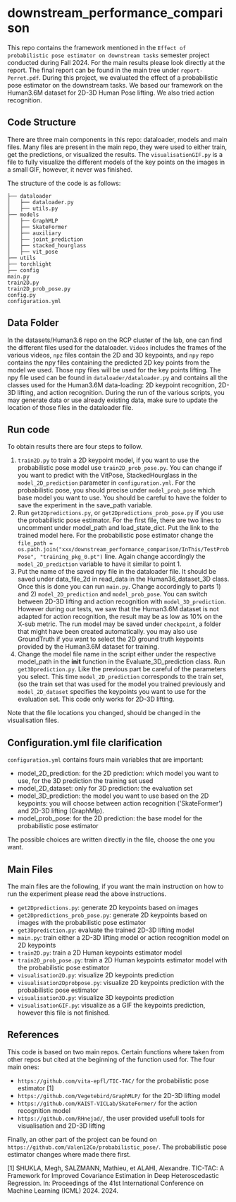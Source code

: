 # downstream_performance_comparison
This repo contains the framework mentioned in the `Effect of probabilistic pose estimator on downstream tasks` semester project conducted during Fall 2024. For the main results please look directly at the report. The final report can be found in the main tree under `report-Perret.pdf`.
During this project, we evaluated the effect of a probabilistic pose estimator on the downstream tasks. We based our framework on the Human3.6M dataset for 2D-3D Human Pose lifting. We also tried action recognition.

## Code Structure
There are three main components in this repo: dataloader, models and main files. Many files are present in the main repo, they were used to either train, get the predictions, or visualized the results. The `visualisationGIF.py` is a file to fully visualize the different models of the key points on the images in a small GIF, however, it never was finished.

The structure of the code is as follows:
```
├── dataloader
│   ├── dataloader.py
│   ├── utils.py
├── models
│   ├── GraphMLP
│   ├── SkateFormer
│   ├── auxiliary
│   ├── joint_prediction
│   ├── stacked_hourglass
│   ├── vit_pose
├── utils
├── torchlight
├── config
main.py
train2D.py
train2D_prob_pose.py
config.py
configuration.yml
```
## Data Folder
In the datasets/Human3.6 repo on the RCP cluster of the lab, one can find the different files used for the dataloader. `Videos` includes the frames of the various videos, `npz` files contain the 2D and 3D keypoints, and `npy` repo contains the npy files containing the predicted 2D key points from the model we used. Those npy files will be used for the key points lifting. The npy file used can be found in `dataloader/dataloader.py` and contains all the classes used for the Human3.6M data-loading: 2D keypoint recognition, 2D-3D lifting, and action recognition. During the run of the various scripts, you may generate data or use already existing data, make sure to update the location of those files in the dataloader file.
## Run code
To obtain results there are four steps to follow.
1) `train2D.py` to train a 2D keypoint model, if you want to use the probabilistic pose model use `train2D_prob_pose.py`. You can change if you want to predict with the VitPose, StackedHourglass in the `model_2D_prediction` parameter in `configuration.yml`. For the probabilistic pose, you should precise under `model_prob_pose` which base model you want to use. You should be careful to have the folder to save the experiment in the save_path variable.
2) Run `get2Dpredictions.py`, or `get2Dpredictions_prob_pose.py` if you use the probabilistic pose estimator. For the first file, there are two lines to uncomment under model_path and load_state_dict. Put the link to the trained model here. For the probabilistic pose estimator change the `file_path = os.path.join("xxx/downstream_performance_comparison/InThis/TestProbPose", "training_pkg_0.pt")` line. Again change accordingly the `model_2D_prediction` variable to have it similar to point 1.
3) Put the name of the saved npy file in the dataloader file. It should be saved under data_file_2d in read_data in the Human36_dataset_3D class. Once this is done you can run `main.py`. Change accordingly to parts 1) and 2) `model_2D_prediction` and `model_prob_pose`. You can switch between 2D-3D lifting and action recognition with `model_3D_prediction`. However during our tests, we saw that the Human3.6M dataset is not adapted for action recognition, the result may be as low as 10% on the X-sub metric. The run model may be saved under `checkpoint`, a folder that might have been created automatically. you may also use GroundTruth if you want to select the 2D ground truth keypoints provided by the Human3.6M dataset for training.
4) Change the model file name in the script either under the respective model_path in the __init__ function in the Evaluate_3D_prediction class. Run `get3Dprediction.py`. Like the previous part be careful of the parameters you select. This time `model_2D_prediction` corresponds to the train set, (so the train set that was used for the model you trained previously and `model_2D_dataset` specifies the keypoints you want to use for the evaluation set. This code only works for 2D-3D lifting.

Note that the file locations you changed, should be changed in the visualisation files.
## Configuration.yml file clarification
`configuration.yml` contains fours main variables that are important:
* model_2D_prediction: for the 2D prediction: which model you want to use, for the 3D prediction the training set used
* model_2D_dataset: only for 3D prediction: the evaluation set
* model_3D_prediction: the model you want to use based on the 2D keypoints: you will choose between action recognition ('SkateFormer') and 2D-3D lifting (GraphMlp).
* model_prob_pose: for the 2D prediction: the base model for the probabilistic pose estimator

The possible choices are written directly in the file, choose the one you want.
## Main Files
The main files are the following, if you want the main instruction on how to run the experiment please read the above instructions.
* `get2Dpredictions.py`: generate 2D keypoints based on images
* `get2Dpredictions_prob_pose.py`: generate 2D keypoints based on images with the probabilistic pose estimator
* `get3Dprediction.py`: evaluate the trained 2D-3D lifting model
* `main.py`: train either a 2D-3D lifting model or action recognition model on 2D keypoints
* `train2D.py`: train a 2D Human keypoints estimator model
* `train2D_prob_pose.py`: train a 2D Human keypoints estimator model with the probabilistic pose estimator
* `visualisation2D.py`: visualize 2D keypoints prediction
* `visualisation2Dprobpose.py`: visualize 2D keypoints prediction with the probabilistic pose estimator
*  `visualisation3D.py`: visualize 3D keypoints prediction
* `visualisationGIF.py`: visualize as a GIF the keypoints prediction, however this file is not finished.
## References
This code is based on two main repos. Certain functions where taken from other repos but cited at the beginning of the function used for. The four main ones:
- `https://github.com/vita-epfl/TIC-TAC/` for the probabilistic pose estimator [1]
- `https://github.com/Vegetebird/GraphMLP/` for the 2D-3D lifting model
- `https://github.com/KAIST-VICLab/SkateFormer/` for the action recognition model
- `https://github.com/RHnejad/`, the user provided usefull tools for visualisation and 2D-3D lifting
  
Finally, an other part of the project can be found on `https://github.com/Valen12Co/probabilistic_pose/`. The probabilistic pose estimator changes where made there first.

[1] SHUKLA, Megh, SALZMANN, Mathieu, et ALAHI, Alexandre. TIC-TAC: A Framework for Improved Covariance Estimation in Deep Heteroscedastic Regression. In: Proceedings of the 41st International Conference on Machine Learning (ICML) 2024. 2024.
